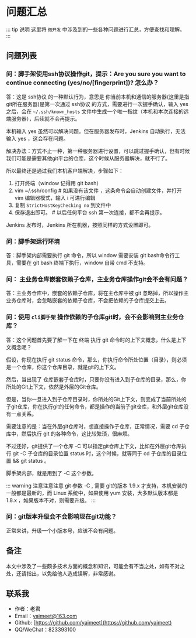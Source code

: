 # 问题汇总


::: tip 说明
这里将 `微开发` 中涉及到的一些各种问题进行汇总，方便查找和理解。
:::

## 问题列表

### 问：脚手架使用ssh协议操作git，提示：Are you sure you want to continue connecting (yes/no/[fingerprint])? 怎么办？

答：这是 ssh协议 的一种默认行为，意思是 你当前本机和通信的服务器(这里是指git所在服务器)是第一次通过 ssh协议 的方式，需要进行一次握手确认，输入 yes 之后，会在 `~/.ssh/known_hosts` 文件中生成一个唯一指纹（本机和本次连接的远端服务器），后续就不会再提示。

本机输入 yes 虽然可以解决问题。但在服务器发布时，Jenkins 自动执行，无法输入 yes ，这会存在问题。

解决办法：方式不止一种，第一种服务器进行设置，可以跳过握手确认，但有时候我们可能是需要其他git平台的仓库，这个时候从服务器解决，就不行了。

所以最终还是通过我们本机客户端解决，步骤如下：


1. 打开终端（window 记得用 git bash）
2. vim ~/.ssh/config # 如果没有该文件 ，这条命令会自动创建文件，并打开 vim 编辑器模式，输入 i 可进行编辑
3. 复制 `StrictHostKeyChecking no` 到文件中
4. 保存退出即可。 # 以后任何平台 ssh 第一次连接，都不会再提示。

Jenkins 发布时，Jenkins 所在机器，按照同样的方式设置即可。

### 问：脚手架运行环境

答：脚手架内部需要执行 git 命令，所以 window 需要安装 git bash命令行工具，需要在 git bash 终端下执行，window 自带 cmd 不支持。

### 问： 主业务仓库嵌套依赖子仓库，主业务仓库操作git会不会有问题？

答：主业务仓库中，嵌套的依赖子仓库，将在主仓库中被 git 忽略掉，所以操作主业务仓库时，会忽略嵌套的依赖子仓库，不会把依赖的子仓库提交上去。


### 问：使用 `cli脚手架` 操作依赖的子仓库git时，会不会影响到主业务仓库？

答：这个问题首先要了解一下在 终端 执行 git 命令时的上下文概念，什么是上下文概念呢？

假设，你现在执行 git status 命令，那么，你执行命令所处位置（目录），则必须是一个仓库，你这个仓库目录，就是git的上下文。

然后，当出现了 仓库嵌套子仓库时，只要你没有进入到子仓库的目录，那么，你所处的Git上下文，依然是外层的Git仓库。

但是，当你一旦进入到子仓库目录时，你所处的Git上下文，则变成了当前所处的子git仓库，你在执行git的任何命令，都是操作的当前子git仓库，和外层git仓库没有一点关系。

需要注意的是：当在外层git仓库时，想直接操作子仓库，正常情况，需要 cd 子仓库中，然后执行 git 的各种命令，这比较繁琐，很麻烦。

不过还好，git提供了一个仓库 -C 可以指定git仓库上下文，比如在外层git仓库执行 git -C 子仓库的目录位置 status 时，这个时候，就等同于 cd 子仓库的目录位置 && git status 。

脚手架内部，就是用到了 -C 这个参数。

::: warning 注意注意注意
git 参数 -C , 需要 git的版本 1.9.x 才支持，本机安装的一般都是最新的，而 Linux 系统中，如果使用 yum 安装，大多默认版本都是 1.8.x ，如果版本不对，则需要升级。
:::

### 问：git版本升级会不会影响现在git功能？

正常来讲，升级一个小版本号，应该不会有问题。

## 备注

本文中涉及了一些颇多技术方面的概念和知识，可能会有不当之处，如有不对之处，还请指出，以免给他人造成误解，非常感谢。


## 联系我

- 作者：老君
- Email：yaimeet@163.com
- Github: [https://github.com/yaimeet](https://github.com/yaimeet)
- QQ/WeChat：823393100

